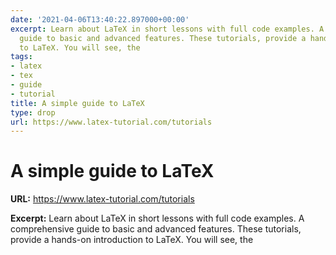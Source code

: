 ```yaml
---
date: '2021-04-06T13:40:22.897000+00:00'
excerpt: Learn about LaTeX in short lessons with full code examples. A comprehensive
  guide to basic and advanced features. These tutorials, provide a hands-on introduction
  to LaTeX. You will see, the
tags:
- latex
- tex
- guide
- tutorial
title: A simple guide to LaTeX
type: drop
url: https://www.latex-tutorial.com/tutorials
---
```


# A simple guide to LaTeX

**URL:** https://www.latex-tutorial.com/tutorials

**Excerpt:** Learn about LaTeX in short lessons with full code examples. A comprehensive guide to basic and advanced features. These tutorials, provide a hands-on introduction to LaTeX. You will see, the
